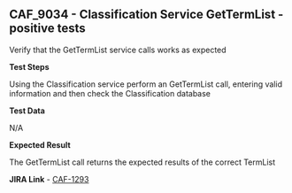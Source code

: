 ## CAF_9034 - Classification Service GetTermList - positive tests ##

Verify that the GetTermList service calls works as expected

**Test Steps**

Using the Classification service perform an GetTermList call, entering valid information and then check the Classification database

**Test Data**

N/A

**Expected Result**

The GetTermList call returns the expected results of the correct TermList

**JIRA Link** - [CAF-1293](https://jira.autonomy.com/browse/CAF-1293)


